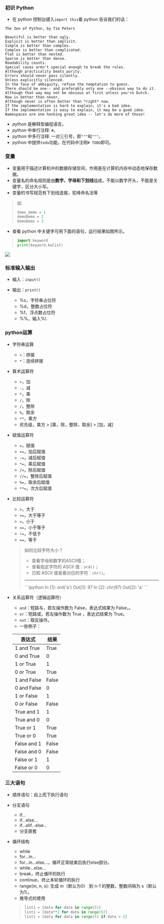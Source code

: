 ### 初识 Python
* 在 python 控制台键入`import this`看 python 告诉我们的话：

```text
The Zen of Python, by Tim Peters

Beautiful is better than ugly.
Explicit is better than implicit.
Simple is better than complex.
Complex is better than complicated.
Flat is better than nested.
Sparse is better than dense.
Readability counts.
Special cases aren't special enough to break the rules.
Although practicality beats purity.
Errors should never pass silently.
Unless explicitly silenced.
In the face of ambiguity, refuse the temptation to guess.
There should be one-- and preferably only one --obvious way to do it.
Although that way may not be obvious at first unless you're Dutch.
Now is better than never.
Although never is often better than *right* now.
If the implementation is hard to explain, it's a bad idea.
If the implementation is easy to explain, it may be a good idea.
Namespaces are one honking great idea -- let's do more of those!
```

* python 是解释型编程语言。
* python 中单行注释: `#`。
* python 中多行注释: 一对三引号，即`"""`和`"""`。
* python 中提供`todo`功能，在代码中注明`# TODO`即可。

### 变量
* 变量用于描述计算机中的数据存储空间，作用是在计算机内存中动态地保存数据。
* 变量名的命名规则是由**数字、字母和下划线**组成，不能以数字开头，不能是关键字，区分大小写。
* 变量的书写规范有下划线连接，驼峰命名法等
> 如
> ```python
> demo_demo = 1
> demoDemo = 2
> DemoDemo = 3
>```
* 查看 python 中关键字可用下面的语句，运行结果如图所示。
> ```python
> import keyword
> print(keyword.kwlist)
> ```

![](images/2019/Apr/01.png)

### 标准输入输出
* 输入：`input()`

* 输出：`print()`
	* %s，字符串占位符
	* %d，整数占位符
	* %f，浮点数占位符
	* %%，输入\%\

### python运算
* 字符串运算
	* `+`：拼接
	* `*`：连续拼接

* 算术运算符
	* `+`，加
	* `-`，减
	* `*`，乘
	* `/`，除
	* `/`，整除
	* `%`，取余
	* `**`，乘方
	* 优先级，乘方 > [乘，除，整除，取余] > [加，减]

* 赋值运算符
	* `=`，赋值
	* `+=`，加后赋值
	* `-=`，减后赋值
	* `*=`，乘后赋值
	* `/=`，除后赋值
	* `//=`，整除后赋值
	* `%=`，取余后赋值
	* `**=`，次方后赋值

* 比较运算符
	* `>`，大于
	* `>=`，大于等于
	* `<`，小于
	* `<=`，小于等于
	* `!=`，不低于
	* `==`，等于
	> 如何比较字符大小？
	> * 查看字母和数字的ASCII值；
	> * 查看指定字符的 ASCII 值：`ord()`；
	> * 已知 ASCII 值查看对应的字符：`chr()`。
	> <hr />
	> ```ipython
	> In [1]: ord('a')
	> Out[1]: 97
	> In [2]: chr(97)
	> Out[2]: 'a' 
	> ```

* 关系运算符（逻辑运算符）
	* `and`：短路与，若左操作数为 False，表达式结果为 False，。 
	* `or`：短路或，若左操作数为 True ，表达式结果为 True。
	* `not`：取反操作。
	* 一些例子：

	| 表达式 | 结果 |
	| ------ | ------ |
	| 1 and True | True |
	| 0 and True | 0 |
	| 1 or True | 1 |
	| 0 or True | True |
	| 1 and False | False |
	| 0 and False | 0 |
	| 1 or False | 1 |
	| 0 or False | False |
	| True and 1 | 1 |
	| True and 0 | 0 |
	| True or 1 | True |
	| True or 0 | True |
	| False and 1 | False |
	| False and 0 | False |
	| False or 1 | 1 |
	| False or 0 | 0 |

### 三大语句
* 顺序语句：自上而下执行语句

* 分支语句
	* if...
	* if...else...
	* if...elif...else...
	* 分支嵌套

* 循环结构
	* while
	* for...in...
	* for...in...else...，循环正常结束后执行else部分。
	* while...else...
	* break，终止循环的执行
	* continue，终止本轮循环的执行
	* range(m, n, s): 生成 m（默认为0） 到 n-1 的整数，整数间隔为 s（默认为1）。
	* 推导式的使用
	> ```python
	> list1 = [data for data in range(5)]
	> list1 = [data**2 for data in range(5)]
	> list1 = [data for data in range(5) if data > 2]
	> ```
